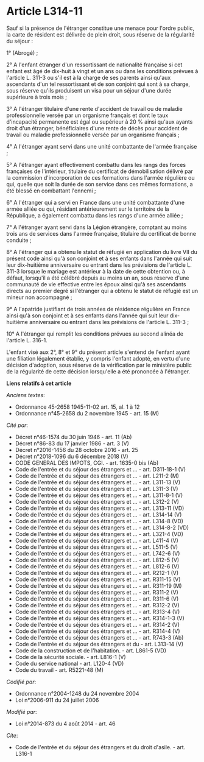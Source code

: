 # Article L314-11

Sauf si la présence de l'étranger constitue une menace pour l'ordre public, la carte de résident est délivrée de plein droit,
sous réserve de la régularité du séjour : 

1° (Abrogé) ; 

2° A l'enfant étranger d'un ressortissant de nationalité française si cet enfant est âgé de dix-huit à vingt et un ans ou
dans les conditions prévues à l'article L. 311-3 ou s'il est à la charge de ses parents ainsi qu'aux ascendants d'un tel
ressortissant et de son conjoint qui sont à sa charge, sous réserve qu'ils produisent un visa pour un séjour d'une durée
supérieure à trois mois ; 

3° A l'étranger titulaire d'une rente d'accident de travail ou de maladie professionnelle versée par un organisme français et
dont le taux d'incapacité permanente est égal ou supérieur à 20 % ainsi qu'aux ayants droit d'un étranger, bénéficiaires
d'une rente de décès pour accident de travail ou maladie professionnelle versée par un organisme français ; 

4° A l'étranger ayant servi dans une unité combattante de l'armée française ; 

5° A l'étranger ayant effectivement combattu dans les rangs des forces françaises de l'intérieur, titulaire du certificat de
démobilisation délivré par la commission d'incorporation de ces formations dans l'armée régulière ou qui, quelle que soit la
durée de son service dans ces mêmes formations, a été blessé en combattant l'ennemi ; 

6° A l'étranger qui a servi en France dans une unité combattante d'une armée alliée ou qui, résidant antérieurement sur le
territoire de la République, a également combattu dans les rangs d'une armée alliée ; 

7° A l'étranger ayant servi dans la Légion étrangère, comptant au moins trois ans de services dans l'armée française,
titulaire du certificat de bonne conduite ; 

8° A l'étranger qui a obtenu le statut de réfugié en application du livre VII du présent code ainsi qu'à son conjoint et à
ses enfants dans l'année qui suit leur dix-huitième anniversaire ou entrant dans les prévisions de l'article L. 311-3 lorsque
le mariage est antérieur à la date de cette obtention ou, à défaut, lorsqu'il a été célébré depuis au moins un an, sous
réserve d'une communauté de vie effective entre les époux ainsi qu'à ses ascendants directs au premier degré si l'étranger
qui a obtenu le statut de réfugié est un mineur non accompagné ; 

9° A l'apatride justifiant de trois années de résidence régulière en France ainsi qu'à son conjoint et à ses enfants dans
l'année qui suit leur dix-huitième anniversaire ou entrant dans les prévisions de l'article L. 311-3 ; 

10° A l'étranger qui remplit les conditions prévues au second alinéa de l'article L. 316-1.

L'enfant visé aux 2°, 8° et 9° du présent article s'entend de l'enfant ayant une filiation légalement établie, y compris
l'enfant adopté, en vertu d'une décision d'adoption, sous réserve de la vérification par le ministère public de la régularité
de cette décision lorsqu'elle a été prononcée à l'étranger.

**Liens relatifs à cet article**

_Anciens textes_:

  - Ordonnance 45-2658 1945-11-02 art. 15, al. 1 à 12
  - Ordonnance n°45-2658 du 2 novembre 1945 - art. 15 (M)

_Cité par_:

  - Décret n°46-1574 du 30 juin 1946 - art. 11 (Ab)
  - Décret n°86-83 du 17 janvier 1986 - art. 3 (V)
  - Décret n°2016-1456 du 28 octobre 2016 - art. 25
  - Décret n°2018-1096 du 6 décembre 2018 (V)
  - CODE GENERAL DES IMPOTS, CGI. - art. 1635-0 bis (Ab)
  - Code de l'entrée et du séjour des étrangers et ... - art. D311-18-1 (V)
  - Code de l'entrée et du séjour des étrangers et ... - art. L211-2 (M)
  - Code de l'entrée et du séjour des étrangers et ... - art. L311-13 (V)
  - Code de l'entrée et du séjour des étrangers et ... - art. L311-3 (V)
  - Code de l'entrée et du séjour des étrangers et ... - art. L311-8-1 (V)
  - Code de l'entrée et du séjour des étrangers et ... - art. L312-2 (V)
  - Code de l'entrée et du séjour des étrangers et ... - art. L313-11 (VD)
  - Code de l'entrée et du séjour des étrangers et ... - art. L314-14 (V)
  - Code de l'entrée et du séjour des étrangers et ... - art. L314-8 (VD)
  - Code de l'entrée et du séjour des étrangers et ... - art. L314-8-2 (VD)
  - Code de l'entrée et du séjour des étrangers et ... - art. L321-4 (VD)
  - Code de l'entrée et du séjour des étrangers et ... - art. L411-4 (V)
  - Code de l'entrée et du séjour des étrangers et ... - art. L511-5 (V)
  - Code de l'entrée et du séjour des étrangers et ... - art. L742-6 (V)
  - Code de l'entrée et du séjour des étrangers et ... - art. L812-5 (V)
  - Code de l'entrée et du séjour des étrangers et ... - art. L812-6 (V)
  - Code de l'entrée et du séjour des étrangers et ... - art. R212-1 (V)
  - Code de l'entrée et du séjour des étrangers et ... - art. R311-15 (V)
  - Code de l'entrée et du séjour des étrangers et ... - art. R311-19 (M)
  - Code de l'entrée et du séjour des étrangers et ... - art. R311-2 (V)
  - Code de l'entrée et du séjour des étrangers et ... - art. R311-6 (V)
  - Code de l'entrée et du séjour des étrangers et ... - art. R312-2 (V)
  - Code de l'entrée et du séjour des étrangers et ... - art. R313-4 (V)
  - Code de l'entrée et du séjour des étrangers et ... - art. R314-1-3 (V)
  - Code de l'entrée et du séjour des étrangers et ... - art. R314-2 (V)
  - Code de l'entrée et du séjour des étrangers et ... - art. R314-4 (V)
  - Code de l'entrée et du séjour des étrangers et ... - art. R743-3 (Ab)
  - Code de l'entrée et du séjour des étrangers et du  - art. L313-14 (V)
  - Code de la construction et de l'habitation. - art. L861-5 (VD)
  - Code de la sécurité sociale. - art. L816-1 (V)
  - Code du service national - art. L120-4 (VD)
  - Code du travail - art. R5221-48 (M)

_Codifié par_:

  - Ordonnance n°2004-1248 du 24 novembre 2004
  - Loi n°2006-911 du 24 juillet 2006

_Modifié par_:

  - Loi n°2014-873 du 4 août 2014 - art. 46

_Cite_:

  - Code de l'entrée et du séjour des étrangers et du droit d'asile. - art. L316-1
